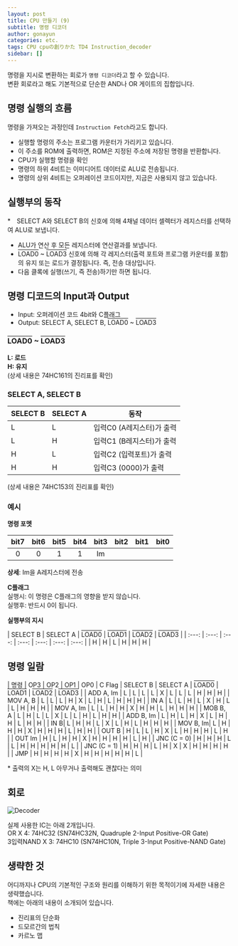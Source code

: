 ```yaml
---
layout: post
title: CPU 만들기 (9)
subtitle: 명령 디코더
author: gonayun
categories: etc.
tags: CPU cpuの創りかた TD4 Instruction_decoder
sidebar: []
---
```


명령을 지시로 변환하는 회로가 `명령 디코더`라고 할 수 있습니다.\
변환 회로라고 해도 기본적으로 단순한 AND나 OR 게이트의 집합입니다.

## 명령 실행의 흐름

명령을 가져오는 과정인데 `Instruction Fetch`라고도 합니다.

* 실행할 명령의 주소는 프로그램 카운터가 가리키고 있습니다.
* 이 주소를 ROM에 출력하면, ROM은 지정된 주소에 저장된 명령을 반환합니다.
* CPU가 실행할 명령을 확인
* 명령의 하위 4비트는 이미디어트 데이터로 ALU로 전송됩니다.
* 명령의 상위 4비트는 오퍼레이션 코드이지만, 지금은 사용되지 않고 있습니다.

## 실행부의 동작

*　SELECT A와 SELECT B의 신호에 의해 4채널 데이터 셀렉터가 레지스터를 선택하여 ALU로 보냅니다.
* ALU가 연산 후 모든 레지스터에 연산결과를 보냅니다.
* <span style="text-decoration: overline;">LOAD0</span> ~ <span style="text-decoration: overline;">LOAD3</span> 신호에 의해 각 레지스터(출력 포트와 프로그램 카운터를 포함)의 유지 또는 로드가 결정됩니다. 즉, 전송 대상입니다.
* 다음 클록에 실행(쓰기, 즉 전송)하기만 하면 됩니다.

## 명령 디코드의 Input과 Output

* Input: 오퍼레이션 코드 4bit와 C플래그
* Output: SELECT A, SELECT B, <span style="text-decoration: overline;">LOAD0</span> ~ <span style="text-decoration: overline;">LOAD3</span>

### <span style="text-decoration: overline;">LOAD0</span> ~ <span style="text-decoration: overline;">LOAD3</span>

 **L: 로드**\
 **H: 유지**\
(상세 내용은 74HC161의 진리표를 확인) 

### SELECT A, SELECT B

| SELECT B | SELECT A | 동작 |
|--|--|--|
| L | L | 입력C0 (A레지스터)가 출력 |
| L | H | 입력C1 (B레지스터)가 출력 |
| H | L | 입력C2 (입력포트)가 출력 |
| H | H | 입력C3 (0000)가 출력 |

(상세 내용은 74HC153의 진리표를 확인) 

### 예시

**명령 포멧**

| bit7 |bit6 | bit5 | bit4 | bit3 | bit2 | bit1 | bit0 |
| :---: | :---: | :---: | :---: | :---: | :---: | :---: | :---: |
| 0 | 0 | 1 | 1 | Im ||||

**상세**: Im을 A레지스터에 전송

**C플래그**\
실행시: 이 명령은 C플래그의 영향을 받지 않습니다.\
실행후: 반드시 0이 됩니다.

**실행부의 지시**

| SELECT B | SELECT A | <span style="text-decoration: overline;">LOAD0</span> | <span style="text-decoration: overline;">LOAD1</span> | <span style="text-decoration: overline;">LOAD2</span> | <span style="text-decoration: overline;">LOAD3</span> |
| :---: | :---: | :---: | :---: | :---: | :---: | :---: |
| H | H | L | H | H | H |

## 명령 일람

| 명령 | OP3 | OP2 | OP1 | OP0 | C Flag | SELECT B | SELECT A | <span style="text-decoration: overline;">LOAD0</span> | <span style="text-decoration: overline;">LOAD1</span> | <span style="text-decoration: overline;">LOAD2</span> | <span style="text-decoration: overline;">LOAD3</span> | 
| ADD A, Im | L | L | L | L | X | L | L | L | H | H | H |
| MOV A, B | L | L | L | H | X | L | H | L | H | H | H |
| IN A | L | L | H | L | X | H | L | L | H | H | H |
| MOV A, Im | L | L | H | H | X | H | H | L | H | H | H |
| MOB B, A | L | H | L | L | X | L | L | H | L | H | H |
| ADD B, Im | L | H | L | H | X | L | H | H | L | H | H |
| IN B| L | H | H | L | X | L | H | L | H | H | H |
| MOV B, Im| L | H | H | H | X | H | H | H | L | H | H |
| OUT B | H | L | L | H | X | L | H | H | H | L | H |
| OUT Im | H | L | H | H | X | H | H | H | H | L | H |
| JNC (C = 0) | H | H | H | L | L | H | H | H | H | H | L |
| JNC (C = 1) | H | H | H | L | H | X | X | H | H | H | H |
| JMP | H | H | H | H | X | H | H | H | H | H | L |
 
 \* 출력의 X는 H, L 아무거나 출력해도 괜찮다는 의미 

## 회로

![Decoder](/assets/images/how_to_make_cpu_9_1.png)

실제 사용한 IC는 아래 2개입니다.\
OR X 4: 74HC32 (SN74HC32N, Quadruple 2-Input Positive-OR Gate)\
3입력NAND X 3: 74HC10 (SN74HC10N, Triple 3-Input Positive-NAND Gate)


## 생략한 것

어디까지나 CPU의 기본적인 구조와 원리를 이해하기 위한 목적이기에 자세한 내용은 생략했습니다.\
책에는 아래의 내용이 소개되어 있습니다.

* 진리표의 단순화
* 드모르간의 법칙
* 카르노 맵
